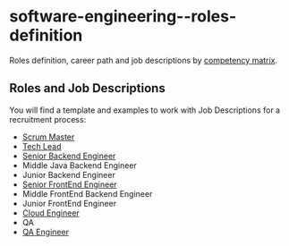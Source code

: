 # software-engineering--roles-definition

Roles definition, career path and job descriptions by [competency matrix](./competency-matrix.md).

## Roles and Job Descriptions

You will find a template and examples to work with Job Descriptions for a recruitment process:

- [Scrum Master](./job_descriptions/scrum_master.md)
- [Tech Lead](./job_descriptions/tech_lead.md)
- [Senior Backend Engineer](./job_descriptions/senior_java_backend.md)
- Middle Java Backend Engineer
- Junior Backend Engineer
- [Senior FrontEnd Engineer](./job_descriptions/senior_frontend_developer.md)
- Middle FrontEnd Backend Engineer
- Junior FrontEnd Engineer
- [Cloud Engineer](./job_descriptions/cloud_engineer.md)
- QA
- [QA Engineer](./job_descriptions/qa_engineer.md)
